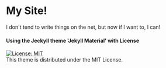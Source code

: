 # My Site!

I don't tend to write things on the net, but now if I want to, I can!



#### Using the Jeckyll theme 'Jekyll Material' with License
[![License: MIT](https://img.shields.io/badge/License-MIT-yellow.svg)](https://opensource.org/licenses/MIT)  
This theme is distributed under the MIT License.
